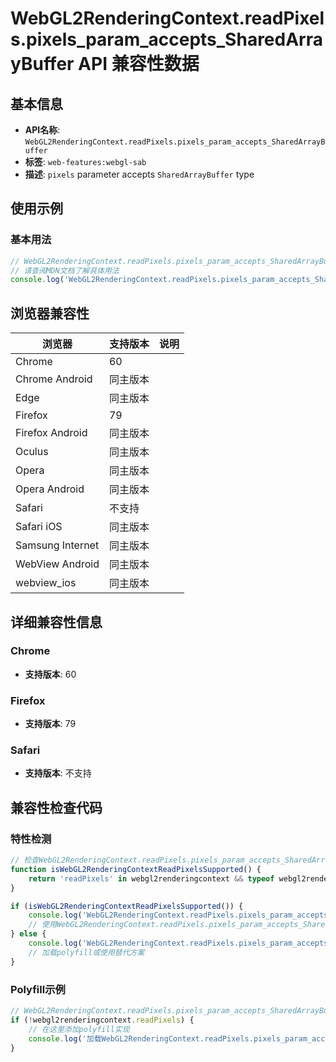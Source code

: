 # WebGL2RenderingContext.readPixels.pixels_param_accepts_SharedArrayBuffer API 兼容性数据

## 基本信息

- **API名称**: `WebGL2RenderingContext.readPixels.pixels_param_accepts_SharedArrayBuffer`
- **标签**: `web-features:webgl-sab`
- **描述**: `pixels` parameter accepts `SharedArrayBuffer` type

## 使用示例

### 基本用法

```javascript
// WebGL2RenderingContext.readPixels.pixels_param_accepts_SharedArrayBuffer 使用示例
// 请查阅MDN文档了解具体用法
console.log('WebGL2RenderingContext.readPixels.pixels_param_accepts_SharedArrayBuffer API');
```

## 浏览器兼容性

| 浏览器 | 支持版本 | 说明 |
|--------|----------|------|
| Chrome | 60 |  |
| Chrome Android | 同主版本 |  |
| Edge | 同主版本 |  |
| Firefox | 79 |  |
| Firefox Android | 同主版本 |  |
| Oculus | 同主版本 |  |
| Opera | 同主版本 |  |
| Opera Android | 同主版本 |  |
| Safari | 不支持 |  |
| Safari iOS | 同主版本 |  |
| Samsung Internet | 同主版本 |  |
| WebView Android | 同主版本 |  |
| webview_ios | 同主版本 |  |

## 详细兼容性信息

### Chrome

- **支持版本**: 60

### Firefox

- **支持版本**: 79

### Safari

- **支持版本**: 不支持

## 兼容性检查代码

### 特性检测

```javascript
// 检查WebGL2RenderingContext.readPixels.pixels_param_accepts_SharedArrayBuffer是否支持
function isWebGL2RenderingContextReadPixelsSupported() {
    return 'readPixels' in webgl2renderingcontext && typeof webgl2renderingcontext.readPixels === 'function';
}

if (isWebGL2RenderingContextReadPixelsSupported()) {
    console.log('WebGL2RenderingContext.readPixels.pixels_param_accepts_SharedArrayBuffer 支持');
    // 使用WebGL2RenderingContext.readPixels.pixels_param_accepts_SharedArrayBuffer
} else {
    console.log('WebGL2RenderingContext.readPixels.pixels_param_accepts_SharedArrayBuffer 不支持，需要polyfill');
    // 加载polyfill或使用替代方案
}
```

### Polyfill示例

```javascript
// WebGL2RenderingContext.readPixels.pixels_param_accepts_SharedArrayBuffer polyfill
if (!webgl2renderingcontext.readPixels) {
    // 在这里添加polyfill实现
    console.log('加载WebGL2RenderingContext.readPixels.pixels_param_accepts_SharedArrayBuffer polyfill');
}
```

